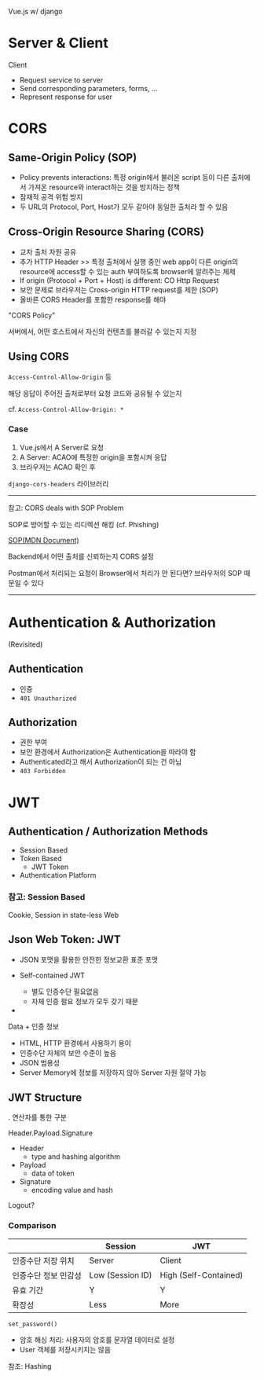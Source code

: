 Vue.js w/ django

# Server & Client

Client

* Request service to server
* Send corresponding parameters, forms, ...
* Represent response for user



# CORS

## Same-Origin Policy (SOP)

* Policy prevents interactions: 특정 origin에서 불러온 script 등이 다른 출처에서 가져온 resource와 interact하는 것을 방지하는 정책
* 잠재적 공격 위험 방지
* 두 URL의 Protocol, Port, Host가 모두 같아야 동일한 출처라 할 수 있음



## Cross-Origin Resource Sharing (CORS)

* 교차 출처 자원 공유
* 추가 HTTP Header >> 특정 출처에서 실행 중인 web app이 다른 origin의 resource에 access할 수 있는 auth 부여하도록 browser에 알려주는 체제
* If origin (Protocol + Port + Host) is different: CO Http Request
* 보안 문제로 브라우저는 Cross-origin HTTP request를 제한 (SOP)
* 올바른 CORS Header를 포함한 response를 해야



"CORS Policy"

서버에서, 어떤 호스트에서 자신의 컨텐츠를 불러갈 수 있는지 지정



## Using CORS

`Access-Control-Allow-Origin` 등

해당 응답이 주어진 출처로부터 요청 코드와 공유될 수 있는지

cf. `Access-Control-Allow-Origin: *`



### Case

1. Vue.js에서 A Server로 요청
2. A Server: ACAO에 특정한 origin을 포함시켜 응답
3. 브라우저는 ACAO 확인 후



`django-cors-headers` 라이브러리



----

참고: CORS deals with SOP Problem

SOP로 방어할 수 있는 리디렉션 해킹 (cf. Phishing)

[SOP(MDN Document)](https://developer.mozilla.org/ko/docs/Web/Security/Same-origin_policy)

Backend에서 어떤 출처를 신뢰하는지 CORS 설정



Postman에서 처리되는 요청이 Browser에서 처리가 안 된다면? 브라우저의 SOP 때문일 수 있다



----

# Authentication & Authorization

(Revisited)

## Authentication

* 인증
* `401 Unauthorized`

## Authorization

* 권한 부여
* 보안 환경에서 Authorization은 Authentication을 따라야 함
* Authenticated라고 해서 Authorization이 되는 건 아님
* `403 Forbidden`



# JWT

## Authentication / Authorization Methods

* Session Based
* Token Based
  * JWT Token
* Authentication Platform



### 참고: Session Based

Cookie, Session in state-less Web



## Json Web Token: JWT

* JSON 포맷을 활용한 안전한 정보교환 표준 포맷

* Self-contained JWT

  * 별도 인증수단 필요없음
  * 자체 인증 필요 정보가 모두 갖기 때문

* 

  

Data + 인증 정보



* HTML, HTTP 환경에서 사용하기 용이
* 인증수단 자체의 보안 수준이 높음
* JSON 범용성
* Server Memory에 정보를 저장하지 않아 Server 자원 절약 가능



## JWT Structure

. 연산자를 통한 구분

Header.Payload.Signature



* Header
  * type and hashing algorithm
* Payload
  * data of token
* Signature
  * encoding value and hash



Logout?



### Comparison

|                      | Session          | JWT                   |
| -------------------- | ---------------- | --------------------- |
| 인증수단 저장 위치   | Server           | Client                |
| 인증수단 정보 민감성 | Low (Session ID) | High (Self-Contained) |
| 유효 기간            | Y                | Y                     |
| 확장성               | Less             | More                  |



`set_password()`

* 암호 해싱 처리: 사용자의 암호를 문자열 데이터로 설정
* User 객체를 저장시키지는 않음



참조: Hashing



